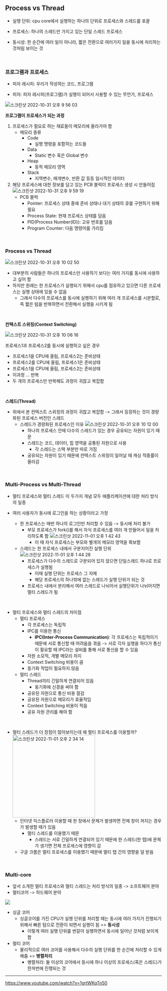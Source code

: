 <h2>Process vs Thread</h2>

- 실행 단위: cpu core에서 실행하는 하나의 단위로 프로세스와 스레드를 포괄

- 프로세스: 하나의 스레드만 가지고 있는 단일 스레드 프로세스

- 동시성: 한 순간에 여러 일이 아니라, 짧은 전환으로 여러가지 일을 동시에 처리하는 것처림 보이는 것

<br>

<h3>프로그램과 프로세스</h3>

- 피자 레시피: 우리가 작성하는 코드, 프로그램

- 피자: 피자 레시피(프로그램)가 실행이 되어서 사용할 수 있는 무언가, 프로세스

![스크린샷 2022-10-31 오후 9 56 03](https://user-images.githubusercontent.com/93105083/199012833-762d10dc-e46e-4d8b-9335-ff7a0a0a44bb.png)

<b>프로그램이 프로세스가 되는 과정</b>
1. 프로세스가 필요로 하는 재료들이 메모리에 올라가야 함
    - 메모리 종류
        - Code
            - 실행 명령을 포함하는 코드들
        - Data
            - Static 변수 혹은 Global 변수
        - Heap
            - 동적 메모리 영역
        - Stack
            - 지역변수, 매개변수, 반환 값 등등 일시적인 데이터
2. 해당 프로세스에 대한 정보를 담고 있는 PCB 블럭이 프로세스 생성 시 만들어짐
    ![스크린샷 2022-10-31 오후 9 59 19](https://user-images.githubusercontent.com/93105083/199013552-5c1b6823-42f7-4227-a2fe-cd3d0cf7f88a.png)
    - PCB 블럭
        - Pointer: 프로세스 상태 중에 준비 상태나 대기 상태의 큐를 구현하기 위해 필요
        - Process State: 현재 프로세스 상태를 담음
        - PID(Process Number(ID)): 고유 번호를 담음
        - Program Counter: 다음 명령어를 가리킴

<br>

<h3>Process vs Thread</h3>

![스크린샷 2022-10-31 오후 10 02 50](https://user-images.githubusercontent.com/93105083/199014141-7b2ac06b-0cba-4e3d-b8ba-3c6dd13af94e.png)
- 대부분의 사람들은 하나의 프로세스만 사용하기 보다는 여러 가지를 동시에 사용하고 싶어 함
- 하지만 원래는 한 프로세스가 실행되기 위해서 cpu를 점유하고 있으면 다른 프로세스는 실행 상태에 있을 수 없음
    - 그래서 다수의 프로세스를 동시에 실행하기 위해 여러 개 프로세스를 시분할로, 즉 짧은 텀을 반복하면서 전환해서 실행을 시키게 됨

<br>

<b>컨텍스트 스위칭(Context Switching)</b>

![스크린샷 2022-10-31 오후 10 06 16](https://user-images.githubusercontent.com/93105083/199014710-f529d206-52b2-4caf-acd3-a4aab3357591.png)

프로세스1과 프로세스2를 동시에 실행하고 싶은 경우
- 프로세스1을 CPU에 올림, 프로세스2는 준비상태
- 프로세스2를 CPU에 올림, 프로세스1은 준비상태
- 프로세스1을 CPU에 올림, 프로세스2는 준비상태
- 이과정 ... 반복
- 두 개의 프로세스만 반복해도 과정이 귀찮고 복잡함

<br>

<b>스레드(Thread)</b>
- 위에서 본 컨텍스트 스위칭의 과정이 귀찮고 복잡함 -> 그래서 등장하는 것이 경량화된 프로세스 버전인 스레드
    - 스레드가 경량화된 프로세스인 이유
        ![스크린샷 2022-10-31 오후 10 12 00](https://user-images.githubusercontent.com/93105083/199015844-3dc9b8dc-3695-4984-9176-35a705f8f44a.png)
        - 하나의 프로세스 안에 다수의 스레드가 있는 경우 공유되는 자원이 있기 때문
        - 스레드는 코드, 데이터, 힙 영역을 공통된 자원으로 사용
            - 각 스레드는 스택 부분만 따로 가짐
        - 공유되는 자원이 있기 때문에 컨텍스트 스위칭이 일어날 때 캐싱 적중률이 올라감

<br>

<h3>Multi-Process vs Multi-Thread</h3>

- 멀티 프로세스와 멀티 스레드 이 두가지 개념 모두 애플리케이션에 대한 처리 방식의 일종

- 여러 사용자가 동시에 로그인을 하는 상황이라고 가정
    - 한 프로세스는 매번 하나의 로그인만 처리할 수 있음 -> 동시에 처리 불가
        - 부모 프로세스가 fork()를 해서 자식 프로세스를 여러 개 만들어서 일을 처리하도록 함
            ![스크린샷 2022-11-01 오후 1 42 43](https://user-images.githubusercontent.com/93105083/199160380-98bf3e15-9a3e-408a-bf22-2bfebdd194db.png)
            - 이 때 자식 프로세스는 부모와 별개의 메모리 영역을 확보함
    - 스레드는 한 프로세스 내에서 구분지어진 실행 단위
        ![스크린샷 2022-11-01 오후 1 44 28](https://user-images.githubusercontent.com/93105083/199160552-d38b2283-267a-451f-ba9a-8a6b97041786.png)
        - 프로세스가 다수의 스레드로 구분되어 있지 않으면 단일스레드 하나로 프로세스가 실행됨
            - 이때 실행 단위는 프로세스 그 자체
            - 해당 프로세스의 하나밖에 없는 스레드가 실행 단위가 되는 것
        - 프로세스 내에서 분리해서 여러 스레드로 나뉘어서 실행단위가 나뉘어지면 멀티 스레드가 됨 

<br>

- 멀티 프로세스와 멀티 스레드의 차이점
    - 멀티 프로세스
        - 각 프로세스는 독립적
        - IPC를 이용한 통신
            - **IPC(Inter-Process Communication)**: 각 프로세스는 독립적이기 때문에 서로 통신할 때 어려움을 겪음 -> 서로 각자 실행을 하다가 통신이 필요할 때 IPC라는 설비를 통해 서로 통신을 할 수 있음
        - 자원 소모적, 개별 메모리 차지
        - Context Switching 비용이 큼
        - 동기화 작업이 필요하지 않음
    - 멀티 스레드
        - Thread끼리 긴밀하게 연결되어 있음
            - 동기화에 신경을 써야 함
        - 공유된 자원으로 통신 비용 절감
        - 공유된 자원으로 메모리가 효율적임
        - Context Switching 비용이 적음
        - 공유 자원 관리를 해야 함

<br>

- 멀티 스레드가 더 장점이 많아보이는데 왜 멀티 프로세스를 이용할까?
    <img width="265" alt="스크린샷 2022-11-01 오후 2 34 14" src="https://user-images.githubusercontent.com/93105083/199165888-a64b5772-b75d-4253-b8f1-3279888e5eb3.png">
    - 인터넷 익스플로러 이용할 때 한 창에서 문제가 발생하면 전체 창이 꺼지는 경우가 발생할 때가 있음
        - 멀티 스레드를 이용했기 때문
            - 스레드는 서로 긴밀하게 연결되어 있기 때문에 한 스레드(한 탭)에 문제가 생기면 전체 프로세스에 영향이 감 
    - 구글 크롬은 멀티 프로세스를 이용했기 때문에 멀티 탭 간의 영향을 덜 받음


<br>


<h3>Multi-core</h3>

- 앞서 소개한 멀티 프로세스와 멀티 스레드는 처리 방식의 일종 -> 소프트웨어 분야
- 멀티코어 -> 하드웨어 분야

![](https://user-images.githubusercontent.com/93105083/199166521-e6f4f90b-059a-4cd1-9cf3-e266b3f2930b.png)
- 싱글 코어
    - 싱글코어를 가진 CPU가 실행 단위를 처리할 때는 동시에 여러 가지가 진행되기 위해서 빠른 텀으로 전환이 되면서 실행이 됨 => **동시성**
        - 이렇게 여러 실행 단위를 번갈아 실행하면서 동시에 일어난 것처럼 보이게 함
- 멀티 코어
    - 물리적으로 여러 코어를 사용해서 다수의 실행 단위를 한 순간에 처리할 수 있게 해줌 => **병렬처리**
        - 병렬처리: 둘 이상의 코어에서 동시에 하나 이상의 프로세스(혹은 스레드)가 한꺼번에 진행되는 것





<hr>

https://www.youtube.com/watch?v=1grtWKqTn50